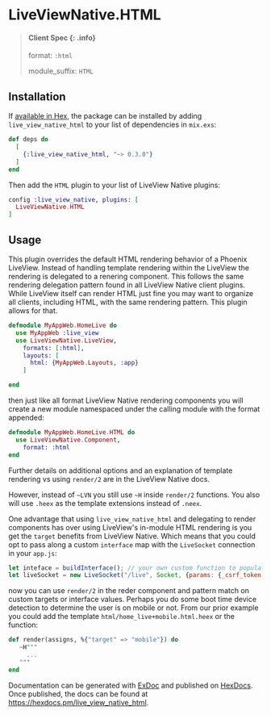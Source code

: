 # LiveViewNative.HTML

> #### Client Spec {: .info}
>
> format: `:html`
>
> module_suffix: `HTML`

## Installation

If [available in Hex](https://hex.pm/docs/publish), the package can be installed
by adding `live_view_native_html` to your list of dependencies in `mix.exs`:

```elixir
def deps do
  [
    {:live_view_native_html, "~> 0.3.0"}
  ]
end
```

Then add the `HTML` plugin to your list of LiveView Native plugins:

```elixir
config :live_view_native, plugins: [
  LiveViewNative.HTML
]
```

## Usage

This plugin overrides the default HTML rendering behavior of a Phoenix LiveView. Instead of handling template rendering within the LiveView the rendering is delegated to a renering component. This follows the same rendering delegation pattern found in all LiveView Native client plugins. While LiveView itself can render HTML just fine you may want to organize all clients, including HTML, with the same rendering pattern. This plugin allows for that.

```elixir
defmodule MyAppWeb.HomeLive do
  use MyAppWeb :live_view
  use LiveViewNative.LiveView,
    formats: [:html],
    layouts: [
      html: {MyAppWeb.Layouts, :app}
    ]

end
```

then just like all format LiveView Native rendering components you will create a new module namespaced under the calling module with the format appended:

```elixir
defmodule MyAppWeb.HomeLive.HTML do
  use LiveViewNative.Component,
    format: :html
end
```

Further details on additional options and an explanation of template rendering vs using `render/2` are in the LiveView Native docs.

However, instead of `~LVN` you still use `~H` inside `render/2` functions. You also will use `.heex` as the template extensions instead of `.neex`.

One advantage that using `live_view_native_html` and delegating to render components has over using LiveView's in-module HTML rendering is you get the `target` benefits from LiveView Native. Which means that you could opt to pass along a custom `interface` map with the `LiveSocket` connection in your `app.js`:

```javascript
let inteface = buildInterface(); // your own custom function to populate an interface object
let liveSocket = new LiveSocket("/live", Socket, {params: {_csrf_token: csrfToken, _interface: interface}});
```

now you can use `render/2` in the reder component and pattern match on custom targets or interface values. Perhaps you do some boot time device detection to determine the user is on mobile or not. From our prior example you could add the template `html/home_live+mobile.html.heex` or the function:

```elixir
def render(assigns, %{"target" => "mobile"}) do
   ~H"""
     ...
   """
end
```

Documentation can be generated with [ExDoc](https://github.com/elixir-lang/ex_doc)
and published on [HexDocs](https://hexdocs.pm). Once published, the docs can
be found at <https://hexdocs.pm/live_view_native_html>.

